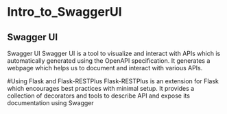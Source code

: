 # Intro_to_SwaggerUI
## Swagger UI
Swagger UI Swagger UI is a tool to visualize and interact with APIs which is automatically generated using the OpenAPI specification. 
It generates a webpage which helps us to document and interact with various APIs.

#Using Flask and Flask-RESTPlus
Flask-RESTPlus is an extension for Flask which encourages best practices with minimal setup. 
It provides a collection of decorators and tools to describe API and expose its documentation using Swagger
